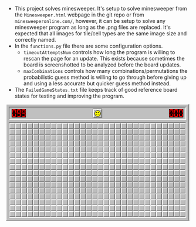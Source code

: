 - This project solves minesweeper. It's setup to solve minesweeper from the `Minesweeper.html` webpage in the git repo or from `minesweeperonline.com/`, however, it can be setup to solve any minesweeper program as long as the .png files are replaced. It's expected that all images for tile/cell types are the same image size and correctly named.
- In the `functions.py` file there are some configuration options.
    - `timeoutAttemptsNum` controls how long the program is willing to rescan the page for an update. This exists because sometimes the board is screenshotted to be analyzed before the board updates.
    - `maxCombinations` controls how many combinations/permutations the probabilistic guess method is willing to go through before giving up and using a less accurate but quicker guess method instead.
- The `FailedGameStates.txt` file keeps track of good reference board states for testing and improving the program.

![Demo gif](./demo.gif)